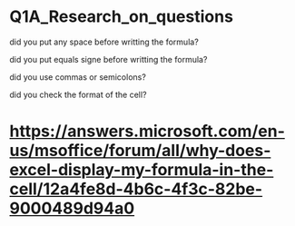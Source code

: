 # Q1A_Research_on_questions 

did you put any space before writting the formula?

did you put equals signe before writting the formula?

did you use commas or semicolons?

did you check the format of the cell?

# https://answers.microsoft.com/en-us/msoffice/forum/all/why-does-excel-display-my-formula-in-the-cell/12a4fe8d-4b6c-4f3c-82be-9000489d94a0

